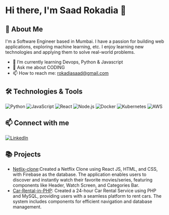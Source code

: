 # Hi there, I'm Saad Rokadia 👋
## 🚀 About Me

I'm a Software Engineer based in Mumbai. I have a passion for building web applications, exploring machine learning, etc. I enjoy learning new technologies and applying them to solve real-world problems.

- 🌱 I’m currently learning Devops, Python & Javascript
- 💬 Ask me about CODING
- 📫 How to reach me: rokadiasaad@gmail.com

## 🛠️ Technologies & Tools

![Python](https://img.shields.io/badge/-Python-3776AB?logo=python&logoColor=white&style=for-the-badge)
![JavaScript](https://img.shields.io/badge/-JavaScript-F7DF1E?logo=javascript&logoColor=black&style=for-the-badge)
![React](https://img.shields.io/badge/-React-61DAFB?logo=react&logoColor=white&style=for-the-badge)
![Node.js](https://img.shields.io/badge/-Node.js-339933?logo=node.js&logoColor=white&style=for-the-badge)
![Docker](https://img.shields.io/badge/-Docker-2496ED?logo=docker&logoColor=white&style=for-the-badge)
![Kubernetes](https://img.shields.io/badge/-Kubernetes-326CE5?logo=kubernetes&logoColor=white&style=for-the-badge)
![AWS](https://img.shields.io/badge/-AWS-232F3E?logo=amazon-aws&logoColor=white&style=for-the-badge)

## 📫 Connect with me

[![LinkedIn](https://img.shields.io/badge/-LinkedIn-0077B5?logo=linkedin&logoColor=white&style=for-the-badge)](https://www.linkedin.com/in/saadrokadia/)

## 📚 Projects

- [Netlix-clone](https://github.com/SaadRokadia/Netlix-clone):Created a Netflix Clone using React JS, HTML, and CSS, with Firebase as the database. The application enables users to discover and instantly watch their favorite movies/series, featuring components like Header, Watch Screen, and Categories Bar.
- [Car-Rental-in-PHP](https://github.com/SaadRokadia/Car-Rental-in-PHP): Created a 24-hour Car Rental Service using PHP and MySQL, providing users with a seamless platform to rent cars. The system includes components for efficient navigation and database management.

